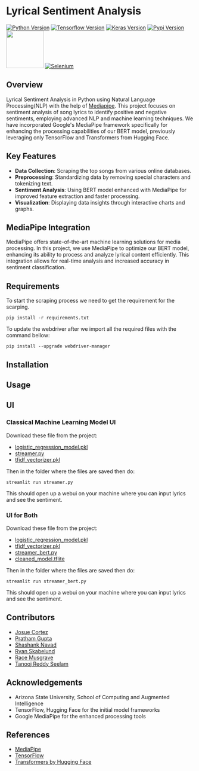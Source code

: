 # Lyrical Sentiment Analysis
[![Python Version](https://img.shields.io/badge/Python-3.7.6-red)](https://www.python.org/downloads/release/python-3717/)
[![Tensorflow Version](https://img.shields.io/badge/tensorflow-2.3.0-lime)](https://www.tensorflow.org/)
[![Keras Version](https://img.shields.io/badge/keras-2.4.3-orange)](https://keras.io/)
[![Pypi Version](https://img.shields.io/badge/pypi-20.0.2-yellow)](https://pypi.org/)
[<img src="https://github.com/simple-icons/simple-icons/assets/63730759/902f5f08-2056-436a-8536-22c0dea221d8" width="100">](https://developers.google.com/mediapipe)
[![Selenium](https://img.shields.io/badge/-selenium-%43B02A?style=for-the-badge&logo=selenium&logoColor=white)](https://pypi.org/project/selenium/)

## Overview
Lyrical Sentiment Analysis in Python using Natural Language Processing(NLP) with the help of [Mediapipe](https://developers.google.com/mediapipe). This project focuses on sentiment analysis of song lyrics to identify positive and negative sentiments, employing advanced NLP and machine learning techniques. We have incorporated Google's MediaPipe framework specifically for enhancing the processing capabilities of our BERT model, previously leveraging only TensorFlow and Transformers from Hugging Face.

## Key Features
- **Data Collection**: Scraping the top songs from various online databases.
- **Preprocessing**: Standardizing data by removing special characters and tokenizing text.
- **Sentiment Analysis**: Using BERT model enhanced with MediaPipe for improved feature extraction and faster processing.
- **Visualization**: Displaying data insights through interactive charts and graphs.

## MediaPipe Integration
MediaPipe offers state-of-the-art machine learning solutions for media processing. In this project, we use MediaPipe to optimize our BERT model, enhancing its ability to process and analyze lyrical content efficiently. This integration allows for real-time analysis and increased accuracy in sentiment classification.

## Requirements
 To start the scraping process we need to get the requirement for the scarping.
 ```
pip install -r requirements.txt
```

To update the webdriver after we import all the required files with the command bellow:

```
pip install --upgrade webdriver-manager
```

## Installation


## Usage

## UI

### Classical Machine Learning Model UI

Download these file from the project:
- [logistic_regression_model.pkl](https://github.com/prathamgupta36/Lyrical-Sentiment-Analysis/blob/main/Code/UI/Classical%20ML/logistic_regression_model.pkl)
- [streamer.py](https://github.com/prathamgupta36/Lyrical-Sentiment-Analysis/blob/main/Code/UI/Classical%20ML/streamer.py)
- [tfidf_vectorizer.pkl](https://github.com/prathamgupta36/Lyrical-Sentiment-Analysis/blob/main/Code/UI/Classical%20ML/tfidf_vectorizer.pkl)

Then in the folder where the files are saved then do:
```
streamlit run streamer.py
```
This should open up a webui on your machine where you can input lyrics and see the sentiment.

### UI for Both
Download these file from the project:
- [logistic_regression_model.pkl](https://github.com/prathamgupta36/Lyrical-Sentiment-Analysis/blob/main/Code/UI/Classical%20ML/logistic_regression_model.pkl)
- [tfidf_vectorizer.pkl](https://github.com/prathamgupta36/Lyrical-Sentiment-Analysis/blob/main/Code/UI/Classical%20ML/tfidf_vectorizer.pkl)
- [streamer_bert.py](https://github.com/prathamgupta36/Lyrical-Sentiment-Analysis/blob/main/Code/UI/Main/streamer_bert.py)
- [cleaned_model.tflite](https://github.com/prathamgupta36/Lyrical-Sentiment-Analysis/blob/main/Code/UI/Main/cleaned_model.tflite)

Then in the folder where the files are saved then do:
```
streamlit run streamer_bert.py
```
This should open up a webui on your machine where you can input lyrics and see the sentiment.

## Contributors
- [Josue Cortez](https://github.com/jgcortez)
- [Pratham Gupta](https://github.com/prathamgupta36)
- [Shashank Navad](https://github.com/shashnavad)
- [Ryan Skabelund](https://github.com/ryan-skabelund)
- [Race Musgrave](https://github.com/R-a-c-e)
- [Tanooj Reddy Seelam](https://github.com/TanoojSeelam)

## Acknowledgements
- Arizona State University, School of Computing and Augmented Intelligence
- TensorFlow, Hugging Face for the initial model frameworks
- Google MediaPipe for the enhanced processing tools

## References
- [MediaPipe](https://google.github.io/mediapipe/)
- [TensorFlow](https://www.tensorflow.org/)
- [Transformers by Hugging Face](https://huggingface.co/transformers/)
